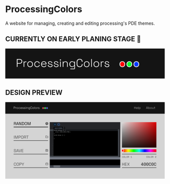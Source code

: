 # ProcessingColors

A website for managing, creating and editing processing's PDE themes. 

## CURRENTLY ON EARLY PLANING STAGE 📝

![image](/IMAGES/Logo.png)

## DESIGN PREVIEW

![image](/IMAGES/DesignPreview.png)
